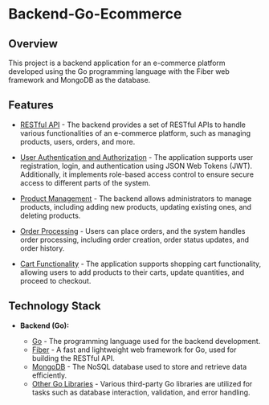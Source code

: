 # Backend-Go-Ecommerce

## Overview
This project is a backend application for an e-commerce platform developed using the Go programming language with the Fiber web framework and MongoDB as the database.

## Features
  - [RESTful API]() - The backend provides a set of RESTful APIs to handle various functionalities of an e-commerce platform, such as managing products, users, orders, and more.

  - [User Authentication and Authorization]() - The application supports user registration, login, and authentication using JSON Web Tokens (JWT). Additionally, it implements role-based access control to ensure secure access to different parts of the system.

  - [Product Management]() - The backend allows administrators to manage products, including adding new products, updating existing ones, and deleting products.

  - [Order Processing]() - Users can place orders, and the system handles order processing, including order creation, order status updates, and order history.

  - [Cart Functionality]() - The application supports shopping cart functionality, allowing users to add products to their carts, update quantities, and proceed to checkout.


## Technology Stack
- **Backend (Go):**
  
  - [Go]() - The programming language used for the backend development.
  - [Fiber](https://github.com/gofiber/fiber/v2) - A fast and lightweight web framework for Go, used for building the RESTful API.
  - [MongoDB]() - The NoSQL database used to store and retrieve data efficiently.
  - [Other Go Libraries]() - Various third-party Go libraries are utilized for tasks such as database interaction, validation, and error handling.
